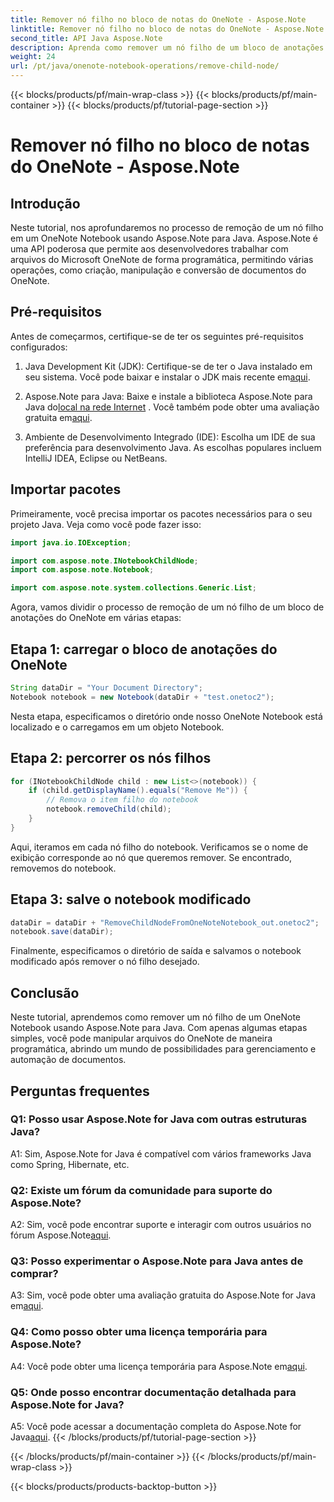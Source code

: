 ```yaml
---
title: Remover nó filho no bloco de notas do OneNote - Aspose.Note
linktitle: Remover nó filho no bloco de notas do OneNote - Aspose.Note
second_title: API Java Aspose.Note
description: Aprenda como remover um nó filho de um bloco de anotações do OneNote usando Aspose.Note para Java. Siga nosso guia passo a passo para uma manipulação perfeita de documentos.
weight: 24
url: /pt/java/onenote-notebook-operations/remove-child-node/
---
```


{{< blocks/products/pf/main-wrap-class >}}
{{< blocks/products/pf/main-container >}}
{{< blocks/products/pf/tutorial-page-section >}}

# Remover nó filho no bloco de notas do OneNote - Aspose.Note

## Introdução

Neste tutorial, nos aprofundaremos no processo de remoção de um nó filho em um OneNote Notebook usando Aspose.Note para Java. Aspose.Note é uma API poderosa que permite aos desenvolvedores trabalhar com arquivos do Microsoft OneNote de forma programática, permitindo várias operações, como criação, manipulação e conversão de documentos do OneNote.

## Pré-requisitos

Antes de começarmos, certifique-se de ter os seguintes pré-requisitos configurados:

1.  Java Development Kit (JDK): Certifique-se de ter o Java instalado em seu sistema. Você pode baixar e instalar o JDK mais recente em[aqui](https://www.oracle.com/java/technologies/javase-jdk15-downloads.html).

2.  Aspose.Note para Java: Baixe e instale a biblioteca Aspose.Note para Java do[local na rede Internet](https://purchase.aspose.com/buy) . Você também pode obter uma avaliação gratuita em[aqui](https://releases.aspose.com/).

3. Ambiente de Desenvolvimento Integrado (IDE): Escolha um IDE de sua preferência para desenvolvimento Java. As escolhas populares incluem IntelliJ IDEA, Eclipse ou NetBeans.

## Importar pacotes

Primeiramente, você precisa importar os pacotes necessários para o seu projeto Java. Veja como você pode fazer isso:

```java
import java.io.IOException;

import com.aspose.note.INotebookChildNode;
import com.aspose.note.Notebook;

import com.aspose.note.system.collections.Generic.List;
```

Agora, vamos dividir o processo de remoção de um nó filho de um bloco de anotações do OneNote em várias etapas:

## Etapa 1: carregar o bloco de anotações do OneNote

```java
String dataDir = "Your Document Directory";
Notebook notebook = new Notebook(dataDir + "test.onetoc2");
```

Nesta etapa, especificamos o diretório onde nosso OneNote Notebook está localizado e o carregamos em um objeto Notebook.

## Etapa 2: percorrer os nós filhos

```java
for (INotebookChildNode child : new List<>(notebook)) {
    if (child.getDisplayName().equals("Remove Me")) {
        // Remova o item filho do notebook
        notebook.removeChild(child);
    }
}
```

Aqui, iteramos em cada nó filho do notebook. Verificamos se o nome de exibição corresponde ao nó que queremos remover. Se encontrado, removemos do notebook.

## Etapa 3: salve o notebook modificado

```java
dataDir = dataDir + "RemoveChildNodeFromOneNoteNotebook_out.onetoc2";
notebook.save(dataDir);
```

Finalmente, especificamos o diretório de saída e salvamos o notebook modificado após remover o nó filho desejado.

## Conclusão

Neste tutorial, aprendemos como remover um nó filho de um OneNote Notebook usando Aspose.Note para Java. Com apenas algumas etapas simples, você pode manipular arquivos do OneNote de maneira programática, abrindo um mundo de possibilidades para gerenciamento e automação de documentos.

## Perguntas frequentes

### Q1: Posso usar Aspose.Note for Java com outras estruturas Java?

A1: Sim, Aspose.Note for Java é compatível com vários frameworks Java como Spring, Hibernate, etc.

### Q2: Existe um fórum da comunidade para suporte do Aspose.Note?

A2: Sim, você pode encontrar suporte e interagir com outros usuários no fórum Aspose.Note[aqui](https://forum.aspose.com/c/note/28).

### Q3: Posso experimentar o Aspose.Note para Java antes de comprar?

 A3: Sim, você pode obter uma avaliação gratuita do Aspose.Note for Java em[aqui](https://releases.aspose.com/).

### Q4: Como posso obter uma licença temporária para Aspose.Note?

 A4: Você pode obter uma licença temporária para Aspose.Note em[aqui](https://purchase.aspose.com/temporary-license/).

### Q5: Onde posso encontrar documentação detalhada para Aspose.Note for Java?

 A5: Você pode acessar a documentação completa do Aspose.Note for Java[aqui](https://reference.aspose.com/note/java/).
{{< /blocks/products/pf/tutorial-page-section >}}

{{< /blocks/products/pf/main-container >}}
{{< /blocks/products/pf/main-wrap-class >}}

{{< blocks/products/products-backtop-button >}}
